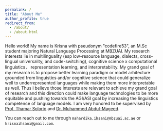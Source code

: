 ```yaml
---
permalink: /
title: "About Me"
author_profile: true
redirect_from: 
  - /about/
  - /about.html
---
```


Hello world! My name is Krisna with pseudonym "codefire53", an M.Sc student majoring Natural Language Processing at MBZUAI. My research interests lie in multilinguality (esp low-resource language, dialects, cross-lingual universality, and code-switching), cognitive science x computational linguistics， representation learning, and interpretability. My grand goal of my research is to propose better learning paradigm or model arhitecture grounded from linguistics and/or cognitive science that could generalize well to underrepresented languages while making them more interpretable as well. Thus i believe those interests are relevant to achieve my grand goal of research and this direction could make language technologies to be more equitable and pushing towards the AGI/ASI goal by increasing the linguistics competence of language models.   I am very honored to be supervised by [Prof. Thamar Solorio](http://solorio.uh.edu/) and [Dr. Muhammed Abdul-Mageed](https://mageed.arts.ubc.ca/).

You can reach out to me through `mahardika.ihsani@mbzuai.ac.ae` or `krisnaihsani@gmail.com`.
